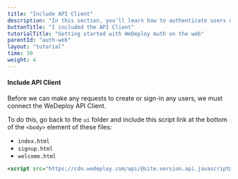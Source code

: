 ```yaml
---
title: "Include API Client"
description: "In this section, you'll learn how to authenticate users on the web using the WeDeploy API Client."
buttonTitle: "I included the API Client"
tutorialTitle: "Getting started with WeDeploy Auth on the web"
parentId: "auth-web"
layout: "tutorial"
time: 30
weight: 4
---
```


#### Include API Client

Before we can make any requests to create or sign-in any users, we must connect the WeDeploy API Client.

To do this, go back to the `ui` folder and include this script link at the bottom of the `<body>` element of these files:

<ul class="checklist">
	<li><code>index.html</code></li>
	<li><code>signup.html</code></li>
	<li><code>welcome.html</code></li>
</ul>

```xml
<script src="https://cdn.wedeploy.com/api/@site.version.api.javascript@/wedeploy.js"></script>
```

